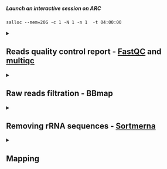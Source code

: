 ##### Launch an interactive session on ARC
    salloc --mem=20G -c 1 -N 1 -n 1  -t 04:00:00

<details>
<summary> 

## Reads quality control report - [FastQC](https://www.bioinformatics.babraham.ac.uk/projects/fastqc/Help/) and [multiqc](https://github.com/MultiQC/MultiQC) </summary>

### Reads quality control report 
#### Installation
    conda create --prefix ~/bio/bin/fastqc_env
    conda activate ~/bio/bin/fastqc_env
    conda install -c bioconda fastqc
    conda install -c bioconda multiqc
    fastqc -h
    multiqc -h
    
#### Slurm - fastqc_multiqc.slurm
    conda activate /home/lianchun.yi1/bio/bin/fastqc_env
For some reason, I have to activate the fastqc_env before submitting the slurm work. To avoid the OUT_OF_MEMORY error, do not use a for loop and run FastQC commands individually.
    
    #!/bin/bash
    #SBATCH --job-name=fastqc_multiqc     
    #SBATCH --output=%x.log  
    #SBATCH --nodes=1          
    #SBATCH --ntasks=1           
    #SBATCH --cpus-per-task=30    
    #SBATCH --mem=50G            
    #SBATCH --time=50:00:00       # 5.5 hours for 54 samples
    #SBATCH --mail-user=lianchun.yi1@ucalgary.ca  
    #SBATCH --mail-type=ALL                       
    pwd; hostname; date

    conda activate /home/lianchun.yi1/bio/bin/fastqc_env
    cd /work/ebg_lab/eb/250409_A00906_0696_AH3LM3DMX2-BaseCalls/Shotgun-metatranscri
    fastqc LY-SumRNA-MatSite6_S3_L001_R1_001.fastq.gz -o /work/ebg_lab/eb/overwinter/2025Apr/fastqc --svg --noextract -t 30 -k 10
    fastqc LY-SumRNA-MatSite6_S3_L001_R2_001.fastq.gz -o /work/ebg_lab/eb/overwinter/2025Apr/fastqc --svg --noextract -t 30 -k 10
    fastqc LY-SumRNA-MatSite6_S3_L002_R1_001.fastq.gz -o /work/ebg_lab/eb/overwinter/2025Apr/fastqc --svg --noextract -t 30 -k 10
    fastqc LY-SumRNA-MatSite6_S3_L002_R2_001.fastq.gz -o /work/ebg_lab/eb/overwinter/2025Apr/fastqc --svg --noextract -t 30 -k 10

    cd /work/ebg_lab/eb/overwinter/2025Apr/fastqc
    multiqc -o ./ -n rawReads ./

</details>

<details>
<summary>

## Raw reads filtration - BBmap </summary>
### Installation
    wget https://sourceforge.net/projects/bbmap/files/BBMap_39.10.tar.gz/download -O BBMap.tar.gz
    tar -xvzf BBMap.tar.gz
    rm BBMap.tar.gz
    nano ~/.bashrc # export PATH=$PATH:/home/lianchun.yi1/software/bbmap
    source ~/.bashrc
    bbmap.sh --version

### bbduk.slurm
Processing reads from different lanes separately.

    #!/bin/bash
    #SBATCH --job-name=bbduk
    #SBATCH --output=%x.log
    #SBATCH --nodes=1
    #SBATCH --ntasks=1
    #SBATCH --cpus-per-task=32    # Number of CPU cores per task
    #SBATCH --mem=100G            # Job memory request
    #SBATCH --time=150:00:00      # run for 7 hours
    #SBATCH --mail-user=lianchun.yi1@ucalgary.ca  # Send the job information to this email
    #SBATCH --mail-type=ALL                       # Send the type: <BEGIN><FAIL><END>
    pwd; hostname; date

    INPUT_DIR="/work/ebg_lab/eb/250409_A00906_0696_AH3LM3DMX2-BaseCalls/Shotgun-metatranscri/"
    OUTPUT_DIR="/work/ebg_lab/eb/overwinter/2025Apr/seperate_lanes_bbduk"

    # Get all R1 files (including lane information)
    R1_FILES=$(ls ${INPUT_DIR}/*/LY-*_L00*_R1_001.fastq.gz | sort)

    for R1_FILE in $R1_FILES; do
        # Extract the corresponding R2 file
        R2_FILE=$(echo $R1_FILE | sed 's/_R1_/_R2_/')

        # Extract sample name with lane information
        SAMPLE_NAME=$(basename $R1_FILE | awk -F'_' '{print $1 "_" $2 "_" $3}')  # Keeps LY-XXXXX_L00X
        BASENAME=$(basename $R1_FILE | awk -F'LY-' '{print $2}' | awk -F'_L00' '{print $1}')  # Just the LY-XXXXX part

        LANE=$(basename $R1_FILE | awk -F'_L00' '{print $2}' | awk -F'_' '{print $1}')

        echo "Processing $SAMPLE_NAME (Lane $LANE) ..."

        # Create output filenames with lane information
        MERGED_R1=${OUTPUT_DIR}/${SAMPLE_NAME}_R1.fastq.gz
        MERGED_R2=${OUTPUT_DIR}/${SAMPLE_NAME}_R2.fastq.gz

        # Since we're processing lanes separately, we don't need to cat files
        # Just copy or rename the files (in case they need to be in a different directory)
        cp $R1_FILE $MERGED_R1
        cp $R2_FILE $MERGED_R2

        # trimming - include lane in output names
        bbduk.sh \
            in1=$MERGED_R1 \
            in2=$MERGED_R2 \
            out1=${OUTPUT_DIR}/${SAMPLE_NAME}_trimmed_R1.fastq.gz \
            out2=${OUTPUT_DIR}/${SAMPLE_NAME}_trimmed_R2.fastq.gz \
            ftm=5 \
            t=32

        bbduk.sh \
            in1=${OUTPUT_DIR}/${SAMPLE_NAME}_trimmed_R1.fastq.gz \
            in2=${OUTPUT_DIR}/${SAMPLE_NAME}_trimmed_R2.fastq.gz \
            out1=${OUTPUT_DIR}/${SAMPLE_NAME}_tbo_R1.fastq.gz \
            out2=${OUTPUT_DIR}/${SAMPLE_NAME}_tbo_R2.fastq.gz \
            tbo tpe k=23 mink=11 hdist=1 ktrim=r \
            t=32

        # remove Phix contamination
        bbduk.sh \
            in1=${OUTPUT_DIR}/${SAMPLE_NAME}_tbo_R1.fastq.gz \
            in2=${OUTPUT_DIR}/${SAMPLE_NAME}_tbo_R2.fastq.gz \
            out1=${OUTPUT_DIR}/${SAMPLE_NAME}_phix_removed_R1.fastq.gz \
            out2=${OUTPUT_DIR}/${SAMPLE_NAME}_phix_removed_R2.fastq.gz \
            ref=~/software/bbmap/resources/phix174_ill.ref.fa.gz \
            k=31 hdist=1 \
            t=32

        # filter low quality reads
        bbduk.sh \
            in1=${OUTPUT_DIR}/${SAMPLE_NAME}_phix_removed_R1.fastq.gz \
            in2=${OUTPUT_DIR}/${SAMPLE_NAME}_phix_removed_R2.fastq.gz \
            out1=${OUTPUT_DIR}/${SAMPLE_NAME}_final_R1.fastq.gz \
            out2=${OUTPUT_DIR}/${SAMPLE_NAME}_final_R2.fastq.gz \
            qtrim=rl trimq=15 minlength=30 \
            t=32

        # delete intermediate files
        rm ${OUTPUT_DIR}/${SAMPLE_NAME}_trimmed_*.fastq.gz \
           ${OUTPUT_DIR}/${SAMPLE_NAME}_tbo_*.fastq.gz \
           ${OUTPUT_DIR}/${SAMPLE_NAME}_phix_removed_*.fastq.gz

        echo "Finished processing $SAMPLE_NAME (Lane $LANE)"
    done

Only keeping the **_final_** files from quality filtering. These files will be used as input files for rRNA cleanup.
    
</details>

<details>
<summary>

## Removing rRNA sequences - [Sortmerna](https://github.com/sortmerna/sortmerna) </summary>
### Installation
    conda create -n sortmerna
    conda activate sortmerna
    conda install sortmerna

### sortmerna.slurm
    conda activate sortmerna
Again, I have to submit this Slurm job after activating a conda env. Also, do not use a for loop and run sortmerna commands individually.

    #!/bin/bash
    #SBATCH --job-name=sortmerna
    #SBATCH --output=%x.log
    #SBATCH --nodes=1        
    #SBATCH --ntasks=1         
    #SBATCH --cpus-per-task=40   
    #SBATCH --mem=150G      
    #SBATCH --time=150:00:00      # 10 hours for 4 paired-end reads (8 .gz files in total)
    #SBATCH --mail-user=lianchun.yi1@ucalgary.ca  # Send the job information to this email
    #SBATCH --mail-type=ALL                       # Send the type: <BEGIN><FAIL><END>
    pwd; hostname; date

    conda activate sortmerna
    sortmerna --ref /work/ebg_lab/referenceDatabases/sortmerna_db/smr_v4.3_default_db.fasta \
        --workdir ./sortmerna/ \
        --reads LY-FallRNA-MatSite3_S23_L001_final_R1.fastq.gz \
        --reads LY-FallRNA-MatSite3_S23_L001_final_R2.fastq.gz \
        --aligned LY-FallRNA-MatSite3_S23_L001_rRNA_reads \
        --other LY-FallRNA-MatSite3_S23_L001_non_rRNA_reads \
        --sam --SQ --log --fastx --threads 40 --paired_in
    rm -r ./sortmerna/kvdb/

    sortmerna --ref /work/ebg_lab/referenceDatabases/sortmerna_db/smr_v4.3_default_db.fasta \
        --workdir ./sortmerna/ \
        --reads LY-FallRNA-MatSite3_S23_L002_final_R1.fastq.gz \
        --reads LY-FallRNA-MatSite3_S23_L002_final_R2.fastq.gz \
        --aligned LY-FallRNA-MatSite3_S23_L002_rRNA_reads \
        --other LY-FallRNA-MatSite3_S23_L002_non_rRNA_reads \
        --sam --SQ --log --fastx --threads 40 --paired_in
    rm -r ./sortmerna/kvdb/


</details>

<details>
<summary>

## Mapping </summary>
Folder /work/ebg_lab/eb/overwinter/2025Apr/soda_lake_mags contains 91 soda lake genomes.

    seal.sh in=LY-FallRNA-MatSite3_S23_merged_non_rRNA_reads.fq.gz /work/ebg_lab/eb/overwinter/2025Apr/soda_lake_mags/*.fna stats=sealstats.txt rpkm=sealrpkm.txt ambig=random
    LY-FallRNA-MatSite4_S6_merged_non_rRNA_reads.fq.gz
